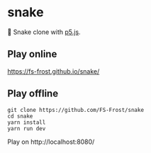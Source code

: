 # snake

🐍 Snake clone with [p5.js](https://p5js.org/).

## Play online

https://fs-frost.github.io/snake/

## Play offline

```shell
git clone https://github.com/FS-Frost/snake
cd snake
yarn install
yarn run dev
```

Play on http://localhost:8080/
